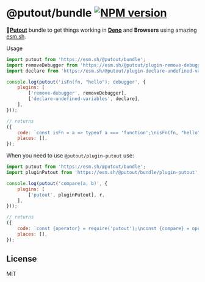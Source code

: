 # @putout/bundle [![NPM version][NPMIMGURL]][NPMURL]

[NPMIMGURL]: https://img.shields.io/npm/v/@putout/plugin-remove-debugger.svg?style=flat&longCache=true
[NPMURL]: https://npmjs.org/package/@putout/plugin-remove-debugger "npm"

🐊[**Putout**](https://github.com/coderaiser/putout) bundle to get things working in [**Deno**](https://deno.land) and **Browsers** using amazing [esm.sh](https://esm.sh).

Usage

```js
import putout from 'https://esm.sh/@putout/bundle';
import removeDebugger from 'https://esm.sh/@putout/plugin-remove-debugger?alias=putout:@putout/bundle';
import declare from 'https://esm.sh/@putout/plugin-declare-undefined-variables?alias=putout:@putout/bundle';

console.log(putout('isFn(fn, "hello"); debugger', {
    plugins: [
        ['remove-debugger', removeDebugger],
        ['declare-undefined-variables', declare],
    ],
}));

// returns
({
    code: `const isFn = a => typeof a === 'function';\nisFn(fn, "hello");`,
    places: [],
});
```

When you need to use `@putout/plugin-putout` use:

```js
import putout from 'https://esm.sh/@putout/bundle';
import pluginPutout from 'https://esm.sh/@putout/bundle/plugin-putout';

console.log(putout('compare(a, b)', {
    plugins: [
        ['putout', pluginPutout], r,
    ],
}));

// returns
({
    code: `const {operator} = require('putout');\nconst {compare} = operator;\ncompare(a, b)`,
    places: [],
});
```

## License

MIT
